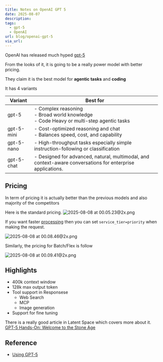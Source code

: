 ```yaml
---
title: Notes on OpenAI GPT 5
date: 2025-08-07
description: 
tags:
  - gpt-5
  - OpenAI
url: blog/openai-gpt-5
via_url:
---
```

OpenAI has released much hyped [gpt-5](https://openai.com/index/introducing-gpt-5-for-developers/)

From the looks of it, it is going to be a really power model with better pricing.

They claim it is the best model for **agentic tasks** and **coding**

It has 4 variants

| Variant    | Best for                                                                                                   |
| ---------- | ---------------------------------------------------------------------------------------------------------- |
| gpt-5      | - Complex reasoning<br>- Broad world knowledge <br>- Code Heavy or multi-step agentic tasks                |
| gpt-5-mini | - Cost-optimized reasoning and chat<br>- Balances speed, cost, and capability                              |
| gpt-5-nano | - High-throughput tasks especially simple instruction-following or classification                          |
| gpt-5-chat | - Designed for advanced, natural, multimodal, and context-aware conversations for enterprise applications. |
## Pricing
In term of pricing it is actually better than the previous models and also majority of the competitors

Here is the standard pricing.
![2025-08-08 at 00.05.23@2x.png](/images/2025-08-08-at-00.05.23-at-2x.png)

If you want faster [processing](https://platform.openai.com/docs/guides/priority-processing) then you can set `service_tier=priority` when making the request.

![2025-08-08 at 00.08.46@2x.png](/images/2025-08-08-at-00.08.46-at-2x.png)

Similarly, the pricing for Batch/Flex is follow

![2025-08-08 at 00.09.41@2x.png](/images/2025-08-08-at-00.09.41-at-2x.png)

## Highlights
- 400k context window
- 128k max output token
- Tool support in Responsese
	- Web Search
	- MCP
	- Image generation
- Support for fine tuning


There is a really good article in Latent Space which covers more about it.
[GPT-5 Hands-On: Welcome to the Stone Age](https://www.latent.space/p/gpt-5-review)

## Reference
- [Using GPT-5](https://platform.openai.com/docs/guides/latest-model)